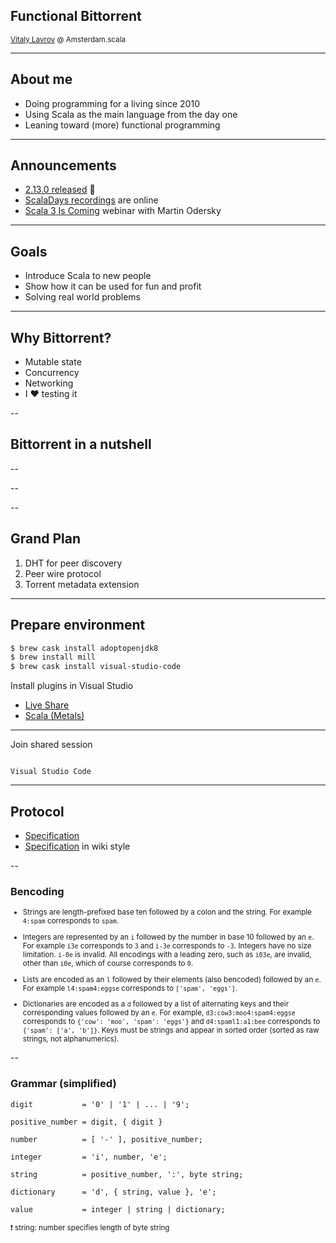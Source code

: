 ## Functional Bittorrent

<small>[Vitaly Lavrov](https://www.linkedin.com/in/vitaliy-lavrov-14b62042/) @ Amsterdam.scala</small>

---

## About me

- Doing programming for a living since 2010
- Using Scala as the main language from the day one
- Leaning toward (more) functional programming

---

## Announcements

- [2.13.0 released](https://github.com/scala/scala/releases/tag/v2.13.0) 🎉
- [ScalaDays recordings](https://portal.klewel.com/watch/nice_url/scala-days-2019/) are online
- [Scala 3 Is Coming](https://info.lightbend.com/webinar-scala-3-is-coming-martin-odersky-shares-what-to-know-register.html) webinar with Martin Odersky

---

## Goals

- Introduce Scala to new people
- Show how it can be used for fun and profit
- Solving real world problems

---

## Why Bittorrent?

- Mutable state
- Concurrency
- Networking
- I ❤️ testing it

--

## Bittorrent in a nutshell

--

<!-- .slide: data-background-size="900px" data-background="https://upload.wikimedia.org/wikipedia/commons/0/09/BitTorrent_network.svg" -->

--

<!-- .slide: data-background-size="900px" data-background="/assets/images/bittorrent-0/workflow.svg" -->

--

## Grand Plan

1. DHT for peer discovery
2. Peer wire protocol
3. Torrent metadata extension

---

## Prepare environment

```sh
$ brew cask install adoptopenjdk8
$ brew install mill
$ brew cask install visual-studio-code
```
Install plugins in Visual Studio
- [Live Share](https://visualstudio.microsoft.com/services/live-share/)
- [Scala (Metals)](https://marketplace.visualstudio.com/items?itemName=scalameta.metals)

---

Join shared session

<img width="200px" data-src="/assets/images/bittorrent-0/vscode-logo.png">

`Visual Studio Code`

---

## Protocol

- [Specification](https://www.bittorrent.org/beps/bep_0003.html)
- [Specification](https://wiki.theory.org/index.php/BitTorrentSpecification) in wiki style

--

### Bencoding

<small>

- Strings are length-prefixed base ten followed by a colon and the string. For example `4:spam` corresponds to `spam`.

- Integers are represented by an `i` followed by the number in base 10 followed by an `e`. For example `i3e` corresponds to `3` and `i-3e` corresponds to `-3`. Integers have no size limitation. `i-0e` is invalid. All encodings with a leading zero, such as `i03e`, are invalid, other than `i0e`, which of course corresponds to `0`.

- Lists are encoded as an `l` followed by their elements (also bencoded) followed by an `e`. For example `l4:spam4:eggse` corresponds to `['spam', 'eggs']`.

- Dictionaries are encoded as a `d` followed by a list of alternating keys and their corresponding values followed by an `e`. For example, `d3:cow3:moo4:spam4:eggse` corresponds to `{'cow': 'moo', 'spam': 'eggs'}` and `d4:spaml1:a1:bee` corresponds to `{'spam': ['a', 'b']}`. Keys must be strings and appear in sorted order (sorted as raw strings, not alphanumerics).

</small>

--

### Grammar (simplified)


```
digit           = '0' | '1' | ... | '9';

positive_number = digit, { digit }

number          = [ '-' ], positive_number;

integer         = 'i', number, 'e';

string          = positive_number, ':', byte string;

dictionary      = 'd', { string, value }, 'e';

value           = integer | string | dictionary;
```

<small>
❗ string: number specifies length of byte string
</small>